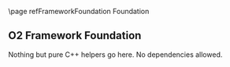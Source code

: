 \page refFrameworkFoundation Foundation

## O2 Framework Foundation

Nothing but pure C++ helpers go here. No dependencies allowed.
